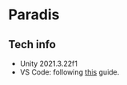 # Paradis


## Tech info
* Unity 2021.3.22f1
* VS Code: following [this](https://code.visualstudio.com/docs/other/unity) guide.